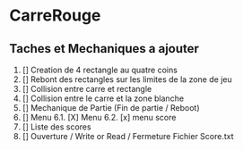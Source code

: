 # CarreRouge

## Taches et Mechaniques a ajouter
1. [] Creation de 4 rectangle au quatre coins
2. [] Rebont des rectangles sur les limites de la zone de jeu
3. [] Collision entre carre et rectangle
4. [] Collision entre le carre et la zone blanche
5. [] Mechanique de Partie (Fin de partie / Reboot)
6. [] Menu
   6.1. [X] Menu
   6.2. [x] menu score
8. [] Liste des scores
9. [] Ouverture / Write or Read / Fermeture Fichier Score.txt
